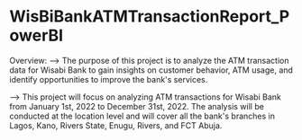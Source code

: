 # WisBiBankATMTransactionReport_PowerBI

Overview: 
--> The purpose of this project is to analyze the ATM transaction data for Wisabi Bank to gain insights on customer behavior, ATM usage, and identify opportunities to improve the bank's services.


--> This project will focus on analyzing ATM transactions for Wisabi Bank from January 1st, 2022 to December 31st, 2022. The analysis will be conducted at the location level and will cover all the bank's branches in Lagos, Kano, Rivers State, Enugu, Rivers, and FCT Abuja.
